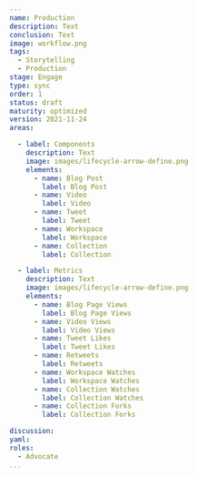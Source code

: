 ```yaml
---
name: Production
description: Text
conclusion: Text
image: workflow.png
tags:
  - Storytelling
  - Production
stage: Engage
type: sync
order: 1
status: draft
maturity: optimized
version: 2021-11-24
areas:  

  - label: Components
    description: Text
    image: images/lifecycle-arrow-define.png
    elements:
      - name: Blog Post
        label: Blog Post
      - name: Video
        label: Video 
      - name: Tweet
        label: Tweet         
      - name: Workspace
        label: Workspace    
      - name: Collection
        label: Collection

  - label: Metrics
    description: Text
    image: images/lifecycle-arrow-define.png
    elements:
      - name: Blog Page Views
        label: Blog Page Views    
      - name: Video Views
        label: Video Views 
      - name: Tweet Likes
        label: Tweet Likes
      - name: Retweets
        label: Retweets    
      - name: Workspace Watches
        label: Workspace Watches   
      - name: Collection Watches
        label: Collection Watches   
      - name: Collection Forks
        label: Collection Forks                                              

discussion: 
yaml: 
roles:
  - Advocate
...
```

